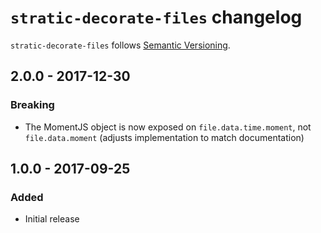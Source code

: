 # `stratic-decorate-files` changelog

`stratic-decorate-files` follows [Semantic Versioning][1].

## 2.0.0 - 2017-12-30

### Breaking

* The MomentJS object is now exposed on `file.data.time.moment`, not `file.data.moment` (adjusts implementation to match documentation)

## 1.0.0 - 2017-09-25

### Added

* Initial release

 [1]: http://semver.org/
